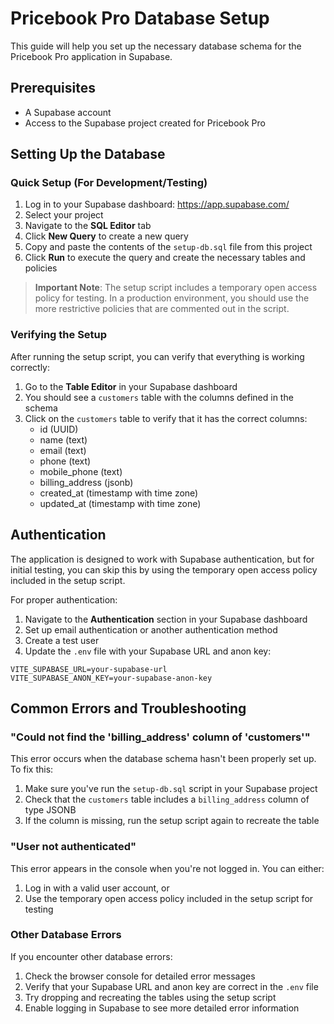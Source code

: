# Pricebook Pro Database Setup

This guide will help you set up the necessary database schema for the Pricebook Pro application in Supabase.

## Prerequisites

- A Supabase account
- Access to the Supabase project created for Pricebook Pro

## Setting Up the Database

### Quick Setup (For Development/Testing)

1. Log in to your Supabase dashboard: https://app.supabase.com/
2. Select your project
3. Navigate to the **SQL Editor** tab
4. Click **New Query** to create a new query
5. Copy and paste the contents of the `setup-db.sql` file from this project
6. Click **Run** to execute the query and create the necessary tables and policies

> **Important Note**: The setup script includes a temporary open access policy for testing. In a production environment, you should use the more restrictive policies that are commented out in the script.

### Verifying the Setup

After running the setup script, you can verify that everything is working correctly:

1. Go to the **Table Editor** in your Supabase dashboard
2. You should see a `customers` table with the columns defined in the schema
3. Click on the `customers` table to verify that it has the correct columns:
   - id (UUID)
   - name (text)
   - email (text)
   - phone (text)
   - mobile_phone (text)
   - billing_address (jsonb)
   - created_at (timestamp with time zone)
   - updated_at (timestamp with time zone)

## Authentication

The application is designed to work with Supabase authentication, but for initial testing, you can skip this by using the temporary open access policy included in the setup script.

For proper authentication:

1. Navigate to the **Authentication** section in your Supabase dashboard
2. Set up email authentication or another authentication method
3. Create a test user
4. Update the `.env` file with your Supabase URL and anon key:

```
VITE_SUPABASE_URL=your-supabase-url
VITE_SUPABASE_ANON_KEY=your-supabase-anon-key
```

## Common Errors and Troubleshooting

### "Could not find the 'billing_address' column of 'customers'"

This error occurs when the database schema hasn't been properly set up. To fix this:

1. Make sure you've run the `setup-db.sql` script in your Supabase project
2. Check that the `customers` table includes a `billing_address` column of type JSONB
3. If the column is missing, run the setup script again to recreate the table

### "User not authenticated"

This error appears in the console when you're not logged in. You can either:

1. Log in with a valid user account, or
2. Use the temporary open access policy included in the setup script for testing

### Other Database Errors

If you encounter other database errors:

1. Check the browser console for detailed error messages
2. Verify that your Supabase URL and anon key are correct in the `.env` file
3. Try dropping and recreating the tables using the setup script
4. Enable logging in Supabase to see more detailed error information 